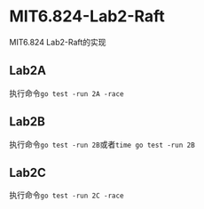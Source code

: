 # MIT6.824-Lab2-Raft
MIT6.824 Lab2-Raft的实现

## Lab2A
执行命令`go test -run 2A -race`

## Lab2B
执行命令`go test -run 2B`或者`time go test -run 2B`

## Lab2C
执行命令`go test -run 2C -race`
